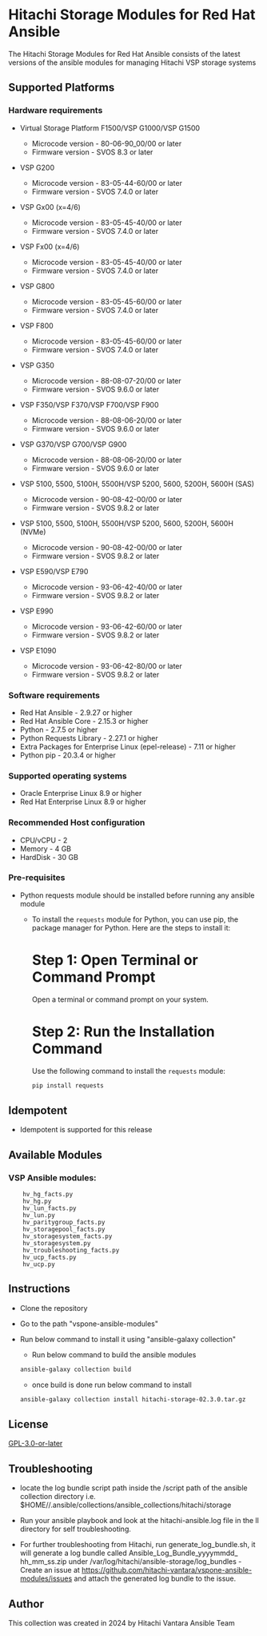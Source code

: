 # Hitachi Storage Modules for Red Hat Ansible

The Hitachi Storage Modules for Red Hat Ansible consists of the latest versions of the ansible modules for managing Hitachi VSP storage systems 

## Supported Platforms

### Hardware requirements
- Virtual Storage Platform F1500/VSP G1000/VSP G1500
    - Microcode version - 80-06-90_00/00 or later
    - Firmware version - SVOS 8.3 or later

- VSP G200
    - Microcode version - 83-05-44-60/00 or later
    - Firmware version - SVOS 7.4.0 or later

- VSP Gx00 (x=4/6)
    - Microcode version - 83-05-45-40/00 or later
    - Firmware version - SVOS 7.4.0 or later

- VSP Fx00 (x=4/6)
    - Microcode version - 83-05-45-40/00 or later
    - Firmware version - SVOS 7.4.0 or later

- VSP G800
    - Microcode version - 83-05-45-60/00 or later
    - Firmware version - SVOS 7.4.0 or later
      
- VSP F800
    - Microcode version - 83-05-45-60/00 or later
    - Firmware version - SVOS 7.4.0 or later
      
- VSP G350
    - Microcode version - 88-08-07-20/00 or later
    - Firmware version - SVOS 9.6.0 or later
      
- VSP F350/VSP F370/VSP F700/VSP F900
    - Microcode version - 88-08-06-20/00 or later
    - Firmware version - SVOS 9.6.0 or later
 
- VSP G370/VSP G700/VSP G900
    - Microcode version - 88-08-06-20/00 or later
    - Firmware version - SVOS 9.6.0 or later
 
- VSP 5100, 5500, 5100H, 5500H/VSP 5200, 5600, 5200H, 5600H (SAS)
    - Microcode version - 90-08-42-00/00 or later
    - Firmware version - SVOS 9.8.2 or later

- VSP 5100, 5500, 5100H, 5500H/VSP 5200, 5600, 5200H, 5600H (NVMe)
    - Microcode version - 90-08-42-00/00 or later
    - Firmware version - SVOS 9.8.2 or later

- VSP E590/VSP E790
    - Microcode version - 93-06-42-40/00 or later
    - Firmware version - SVOS 9.8.2 or later

- VSP E990
    - Microcode version - 93-06-42-60/00 or later
    - Firmware version - SVOS 9.8.2 or later

- VSP E1090
    - Microcode version - 93-06-42-80/00 or later
    - Firmware version - SVOS 9.8.2 or later

### Software requirements
- Red Hat Ansible - 2.9.27 or higher
- Red Hat Ansible Core - 2.15.3 or higher
- Python - 2.7.5 or higher
- Python Requests Library - 2.27.1 or higher
- Extra Packages for Enterprise Linux (epel-release) - 7.11 or higher
- Python pip - 20.3.4 or higher

### Supported operating systems
- Oracle Enterprise Linux 8.9 or higher
- Red Hat Enterprise Linux 8.9 or higher

### Recommended Host configuration
- CPU/vCPU - 2
- Memory - 4 GB
- HardDisk - 30 GB

### Pre-requisites

- Python requests module should be installed before running any ansible module
    
    - To install the `requests` module for Python, you can use pip, the package manager for Python. Here are the steps to install it:

        # Step 1: Open Terminal or Command Prompt

        Open a terminal or command prompt on your system.

        # Step 2: Run the Installation Command

        Use the following command to install the `requests` module:

        ```bash
        pip install requests
        ```

## Idempotent
- Idempotent is supported for this release

## Available Modules
### VSP Ansible modules:

        hv_hg_facts.py
        hv_hg.py
        hv_lun_facts.py
        hv_lun.py
        hv_paritygroup_facts.py
        hv_storagepool_facts.py
        hv_storagesystem_facts.py
        hv_storagesystem.py
        hv_troubleshooting_facts.py
        hv_ucp_facts.py
        hv_ucp.py

## Instructions
- Clone the repository
- Go to the path "vspone-ansible-modules"
- Run below command to install it using "ansible-galaxy collection"
    - Run below command to build the ansible modules
    
    ``` bash
    ansible-galaxy collection build 
    ```
    - once build is done run below command to install

    ```bash
    ansible-galaxy collection install hitachi-storage-02.3.0.tar.gz
    ```

## License
[GPL-3.0-or-later](https://www.gnu.org/licenses/gpl-3.0.en.html)


## Troubleshooting
- locate the log bundle script path inside the /script path of the ansible collection directory
    i.e. $HOME//.ansible/collections/ansible_collections/hitachi/storage

- Run your ansible playbook and look at the hitachi-ansible.log file in the ll  directory for self troubleshooting.
- For further troubleshooting from Hitachi, run generate_log_bundle.sh,  it will generate a log bundle called Ansible_Log_Bundle_yyyymmdd_ hh_mm_ss.zip under /var/log/hitachi/ansible-storage/log_bundles
      - Create an issue at https://github.com/hitachi-vantara/vspone-ansible-modules/issues and attach the generated log bundle to the issue.
      
## Author

This collection was created in 2024 by Hitachi Vantara Ansible Team
